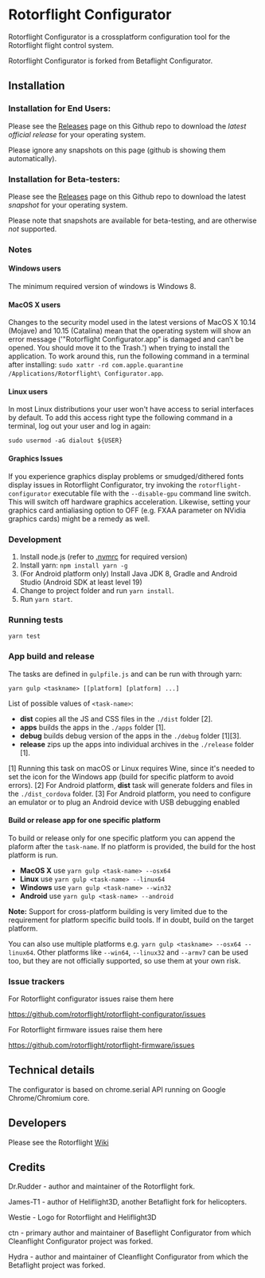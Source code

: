 # Rotorflight Configurator

Rotorflight Configurator is a crossplatform configuration tool for the Rotorflight flight control system.

Rotorflight Configurator is forked from Betaflight Configurator.

## Installation

### Installation for End Users:

Please see the [Releases](https://github.com/rotorflight/rotorflight-configurator/releases) page on this Github repo to download the _latest official release_ for your operating system.

Please ignore any snapshots on this page (github is showing them automatically).

### Installation for Beta-testers:

Please see the [Releases](https://github.com/rotorflight/rotorflight-configurator/releases) page on this Github repo to download the latest _snapshot_ for your operating system.

Please note that snapshots are available for beta-testing, and are otherwise _not_ supported.

### Notes

#### Windows users

The minimum required version of windows is Windows 8.

#### MacOS X users

Changes to the security model used in the latest versions of MacOS X 10.14 (Mojave) and 10.15 (Catalina) mean that the operating system will show an error message ('"Rotorflight Configurator.app" is damaged and can’t be opened. You should move it to the Trash.') when trying to install the application. To work around this, run the following command in a terminal after installing: `sudo xattr -rd com.apple.quarantine /Applications/Rotorflight\ Configurator.app`.

#### Linux users

In most Linux distributions your user won't have access to serial interfaces by default. To add this access right type the following command in a terminal, log out your user and log in again:

```
sudo usermod -aG dialout ${USER}
```

#### Graphics Issues

If you experience graphics display problems or smudged/dithered fonts display issues in Rotorflight Configurator, try invoking the `rotorflight-configurator` executable file with the `--disable-gpu` command line switch. This will switch off hardware graphics acceleration. Likewise, setting your graphics card antialiasing option to OFF (e.g. FXAA parameter on NVidia graphics cards) might be a remedy as well.


### Development

1. Install node.js (refer to [.nvmrc](./.nvmrc) for required version)
2. Install yarn: `npm install yarn -g`
3. (For Android platform only) Install Java JDK 8, Gradle and Android Studio (Android SDK at least level 19)
4. Change to project folder and run `yarn install`.
5. Run `yarn start`.

### Running tests

`yarn test`

### App build and release

The tasks are defined in `gulpfile.js` and can be run with through yarn:
```
yarn gulp <taskname> [[platform] [platform] ...]
```

List of possible values of `<task-name>`:
* **dist** copies all the JS and CSS files in the `./dist` folder [2].
* **apps** builds the apps in the `./apps` folder [1].
* **debug** builds debug version of the apps in the `./debug` folder [1][3].
* **release** zips up the apps into individual archives in the `./release` folder [1]. 

[1] Running this task on macOS or Linux requires Wine, since it's needed to set the icon for the Windows app (build for specific platform to avoid errors).
[2] For Android platform, **dist** task will generate folders and files in the `./dist_cordova` folder.
[3] For Android platform, you need to configure an emulator or to plug an Android device with USB debugging enabled

#### Build or release app for one specific platform

To build or release only for one specific platform you can append the plaform after the `task-name`.
If no platform is provided, the build for the host platform is run.

* **MacOS X** use `yarn gulp <task-name> --osx64`
* **Linux** use `yarn gulp <task-name> --linux64` 
* **Windows** use `yarn gulp <task-name> --win32` 
* **Android** use `yarn gulp <task-name> --android`

**Note:** Support for cross-platform building is very limited due to the requirement for platform specific build tools. If in doubt, build on the target platform.

You can also use multiple platforms e.g. `yarn gulp <taskname> --osx64 --linux64`. Other platforms like `--win64`, `--linux32` and `--armv7` can be used too, but they are not officially supported, so use them at your own risk.

### Issue trackers

For Rotorflight configurator issues raise them here

https://github.com/rotorflight/rotorflight-configurator/issues

For Rotorflight firmware issues raise them here

https://github.com/rotorflight/rotorflight-firmware/issues

## Technical details

The configurator is based on chrome.serial API running on Google Chrome/Chromium core.

## Developers

Please see the Rotorflight [Wiki](https://github.com/rotorflight/rotorflight/wiki)

## Credits

Dr.Rudder - author and maintainer of the Rotorflight fork.

James-T1 - author of Heliflight3D, another Betaflight fork for helicopters.

Westie - Logo for Rotorflight and Heliflight3D

ctn - primary author and maintainer of Baseflight Configurator from which Cleanflight Configurator project was forked.

Hydra -  author and maintainer of Cleanflight Configurator from which the Betaflight project was forked.
